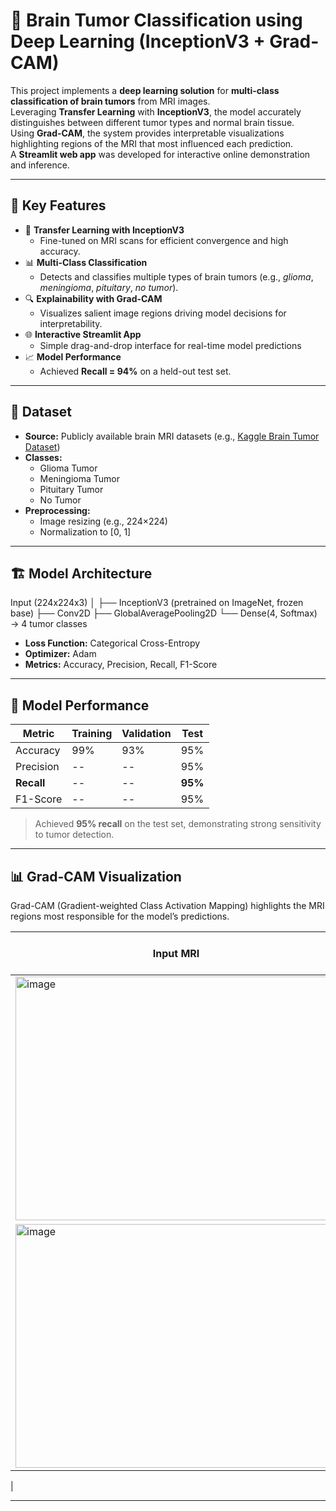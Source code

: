 # 🧠 Brain Tumor Classification using Deep Learning (InceptionV3 + Grad-CAM)

This project implements a **deep learning solution** for **multi-class classification of brain tumors** from MRI images.  
Leveraging **Transfer Learning** with **InceptionV3**, the model accurately distinguishes between different tumor types and normal brain tissue.  
Using **Grad-CAM**, the system provides interpretable visualizations highlighting regions of the MRI that most influenced each prediction.  
A **Streamlit web app** was developed for interactive online demonstration and inference.

---

## 🚀 Key Features

- 🧩 **Transfer Learning with InceptionV3**
  - Fine-tuned on MRI scans for efficient convergence and high accuracy.
- 📊 **Multi-Class Classification**
  - Detects and classifies multiple types of brain tumors (e.g., *glioma*, *meningioma*, *pituitary*, *no tumor*).
- 🔍 **Explainability with Grad-CAM**
  - Visualizes salient image regions driving model decisions for interpretability.
- 🌐 **Interactive Streamlit App**
  - Simple drag-and-drop interface for real-time model predictions 
- 📈 **Model Performance**
  - Achieved **Recall = 94%** on a held-out test set.

---

## 🧬 Dataset

- **Source:** Publicly available brain MRI datasets (e.g., [Kaggle Brain Tumor Dataset](https://www.kaggle.com/sartajbhuvaji/brain-tumor-classification-mri))  
- **Classes:**  
  - Glioma Tumor  
  - Meningioma Tumor  
  - Pituitary Tumor  
  - No Tumor  
- **Preprocessing:**
  - Image resizing (e.g., 224×224)
  - Normalization to [0, 1]

---

## 🏗️ Model Architecture
Input (224x224x3)
│
├── InceptionV3 (pretrained on ImageNet, frozen base)
├── Conv2D
├── GlobalAveragePooling2D
└── Dense(4, Softmax) → 4 tumor classes


- **Loss Function:** Categorical Cross-Entropy  
- **Optimizer:** Adam  
- **Metrics:** Accuracy, Precision, Recall, F1-Score  

---

## 🧠 Model Performance

| Metric      | Training | Validation | Test |
|--------------|-----------|-------------|------|
| Accuracy     | 99%       | 93%         | 95%  |
| Precision    | --       | --         | 95%  |
| **Recall**   | --   | --    | **95%** |
| F1-Score     | --     | --        | 95%  |

> Achieved **95% recall** on the test set, demonstrating strong sensitivity to tumor detection.

---

## 📊 Grad-CAM Visualization

Grad-CAM (Gradient-weighted Class Activation Mapping) highlights the MRI regions most responsible for the model’s predictions.

| Input MRI | Grad-CAM Heatmap |
|------------|------------------|
| <img width="514" height="390" alt="image" src="https://github.com/user-attachments/assets/d0bd8fa2-8f05-4a11-917e-ac9b9bdf6461" />
| <img width="514" height="390" alt="image" src="https://github.com/user-attachments/assets/c879089e-e090-46de-8108-a2be882f0bec" />
|

---


